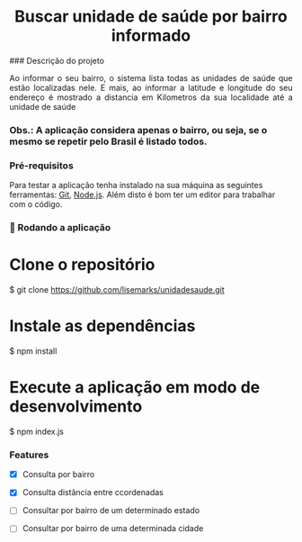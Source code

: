 <h1 align="center"> Buscar unidade de saúde por bairro informado </h1>
### Descrição do projeto
<p align="justify"> Ao informar o seu bairro, o sistema lista todas as unidades de saúde que estão localizadas nele. E mais, ao informar a latitude e longitude do seu endereço é mostrado a distancia em Kilometros da sua localidade até a unidade de saúde </p>

### Obs.: A aplicação considera apenas o bairro, ou seja, se o mesmo se repetir pelo Brasil é listado todos.

### Pré-requisitos

Para testar a aplicação tenha instalado na sua máquina as seguintes ferramentas:
[Git](https://git-scm.com), [Node.js](https://nodejs.org/en/). 
Além disto é bom ter um editor para trabalhar com o código.

### 🎲 Rodando a aplicação

# Clone o repositório
$ git clone <https://github.com/lisemarks/unidadesaude.git>

# Instale as dependências
$ npm install

# Execute a aplicação em modo de desenvolvimento
$ npm index.js


### Features

- [x] Consulta por bairro
- [x] Consulta distância entre ccordenadas
- [ ] Consultar por bairro de um determinado estado
- [ ] Consultar por bairro de uma determinada cidade


